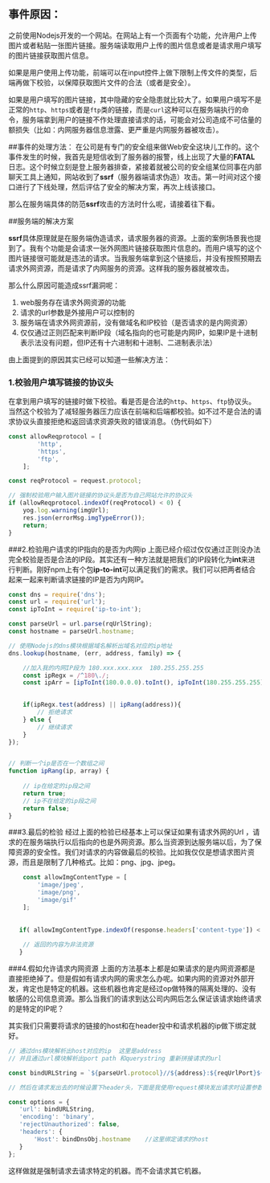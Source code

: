 ## 事件原因：
之前使用Nodejs开发的一个网站。在网站上有一个页面有个功能，允许用户上传图片或者粘贴一张图片链接。服务端读取用户上传的图片信息或者是请求用户填写的图片链接获取图片信息。

如果是用户使用上传功能，前端可以在input控件上做下限制上传文件的类型，后端再做下校验，以保障获取图片文件的合法（或者是安全）。

如果是用户填写的图片链接，其中隐藏的安全隐患就比较大了。如果用户填写不是正常的`http`、`https`或者是`ftp`类的链接，而是`curl`这种可以在服务端执行的命令，服务端拿到用户的链接不作处理直接请求的话，可能会对公司造成不可估量的额损失（比如：内网服务器信息泄露、更严重是内网服务器被攻击）。

##事件的处理方法：
在公司是有专门的安全组来做Web安全这块儿工作的。这个事件发生的时候，我首先是短信收到了服务器的报警，线上出现了大量的**FATAL**日志。这个时候立刻是登上服务器排查，紧接着就被公司的安全组某位同事在内部聊天工具上通知，网站收到了**ssrf**（服务器端请求伪造）攻击。第一时间对这个接口进行了下线处理，然后评估了安全的解决方案，再次上线该接口。

那么在服务端具体的防范**ssrf**攻击的方法时什么呢，请接着往下看。

##服务端的解决方案

**ssrf**具体原理就是在服务端伪造请求，请求服务器的资源。上面的案例场景我也提到了。我有个功能是会请求一张外网图片链接获取图片信息的。而用户填写的这个图片链接很可能就是违法的请求。当我服务端拿到这个链接后，并没有按照预期去请求外网资源，而是请求了内网服务的资源。这样我的服务器就被攻击。

那么什么原因可能造成ssrf漏洞呢：
1. web服务存在请求外网资源的功能
2. 请求的url参数是外接用户可以控制的
3. 服务端在请求外网资源前，没有做域名和IP校验（是否请求的是内网资源）
4. 仅仅通过正则匹配来判断IP段（域名指向的也可能是内网IP，如果IP是十进制表示法没有问题，但IP还有十六进制和十进制、二进制表示法）


由上面提到的原因其实已经可以知道一些解决方法：

### 1.校验用户填写链接的协议头
在拿到用户填写的链接时做下校验。看是否是合法的`http`、`https`、`ftp`协议头。当然这个校验为了减轻服务器压力应该在前端和后端都校验。如不过不是合法的请求协议头直接拒绝和返回请求资源失败的错误消息。（伪代码如下）

```javascript
const allowReqprotocol = [
        'http', 
        'https',
        'ftp',
    ];

const reqProtocol = request.protocol;

// 强制校验用户输入图片链接的协议头是否为自己网站允许的协议头
if (allowReqprotocol.indexOf(reqProtocol) < 0) {
    yog.log.warning(imgUrl);
    res.json(errorMsg.imgTypeError());
    return;
}
``` 

###2.检验用户请求的IP指向的是否为内网ip
上面已经介绍过仅仅通过正则没办法完全校验是否是合法的IP段。其实还有一种方法就是把我们的IP段转化为**int**来进行判断。刚好npm上有个包**ip-to-int**可以满足我们的需求。我们可以把两者结合起来一起来判断请求链接的IP是否为内网IP。


```javascript
const dns = require('dns');
const url = require('url');
const ipToInt = require('ip-to-int');

const parseUrl = url.parse(rqUrlString);
const hostname = parseUrl.hostname; 

// 使用Nodejs的dns模块根据域名解析出域名对应的ip地址
dns.lookup(hostname, (err, address, family) => {

    //加入我的内网IP段为 180.xxx.xxx.xxx  180.255.255.255
    const ipRegx = /^180\./;
    const ipArr = [ipToInt(180.0.0.0).toInt(), ipToInt(180.255.255.255).toInt()];

    
    if(ipRegx.test(address) || ipRang(address)){
        // 拒绝请求
    } else {
        // 继续请求
    }
});


// 判断一个ip是否在一个数组之间
function ipRang(ip, array) {
    
    // ip在给定的ip段之间
    return true;
    // ip不在给定的ip段之间
    return false;
}


```

###3.最后的检验
经过上面的检验已经基本上可以保证如果有请求外网的Url ，请求的在服务端执行以后指向的也是外网资源。那么当资源到达服务端以后，为了保障资源的安全性。我们对请求的内容做最后的校验。比如我仅仅是想请求图片资源，而且是限制了几种格式。比如：png、jpg、jpeg。

```javascript
    const allowImgContentType = [
        'image/jpeg',
        'image/png',
        'image/gif'
    ];
    
    
   if( allowImgContentType.indexOf(response.headers['content-type']) < 0){
   
    // 返回的内容为非法资源
   }

```

###4.假如允许请求内网资源
上面的方法基本上都是如果请求的是内网资源都是直接拒绝掉了。但是假如有请求内网的需求怎么办呢。如果内网的资源对外部开发，肯定也是特定的机器。这些机器也肯定是经过op做特殊的隔离处理的、没有敏感的公司信息资源。那么当我们的请求到达公司内网后怎么保证该请求始终请求的是特定的IP呢？

其实我们只需要将请求的链接的host和在header投中和请求机器的ip做下绑定就好。

```javascript
// 通过dns模块解析出host对应的ip  这里是address
// 并且通过url模块解析出port path 和querystring 重新拼接请求的url

const bindURLString = `${parseUrl.protocol}//${address}:${reqUrlPort}${pathName}?${queryString}`;

// 然后在请求发出去的时候设置下header头，下面是我使用request模块发出请求时设置参数

const options = {
   'url': bindURLString,
   'encoding': 'binary',
   'rejectUnauthorized': false,        
   'headers': {
       'Host': bindDnsObj.hostname    //这里绑定请求的host
   }
};

```

这样做就是强制请求去请求特定的机器。而不会请求其它机器。




